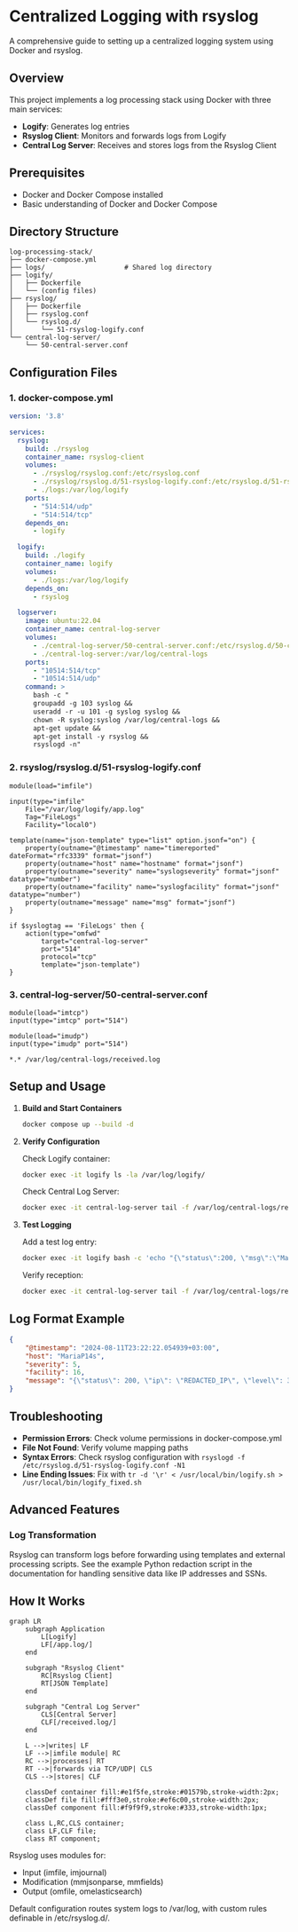 # Centralized Logging with rsyslog

A comprehensive guide to setting up a centralized logging system using Docker and rsyslog.

## Overview

This project implements a log processing stack using Docker with three main services:
- **Logify**: Generates log entries
- **Rsyslog Client**: Monitors and forwards logs from Logify
- **Central Log Server**: Receives and stores logs from the Rsyslog Client

## Prerequisites

- Docker and Docker Compose installed
- Basic understanding of Docker and Docker Compose

## Directory Structure

```
log-processing-stack/
├── docker-compose.yml
├── logs/                    # Shared log directory
├── logify/
│   ├── Dockerfile
│   └── (config files)
├── rsyslog/
│   ├── Dockerfile
│   ├── rsyslog.conf
│   └── rsyslog.d/
│       └── 51-rsyslog-logify.conf
└── central-log-server/
    └── 50-central-server.conf
```

## Configuration Files

### 1. docker-compose.yml

```yaml
version: '3.8'

services:
  rsyslog:
    build: ./rsyslog
    container_name: rsyslog-client
    volumes:
      - ./rsyslog/rsyslog.conf:/etc/rsyslog.conf
      - ./rsyslog/rsyslog.d/51-rsyslog-logify.conf:/etc/rsyslog.d/51-rsyslog-logify.conf
      - ./logs:/var/log/logify
    ports:
      - "514:514/udp"
      - "514:514/tcp"
    depends_on:
      - logify

  logify:
    build: ./logify
    container_name: logify
    volumes:
      - ./logs:/var/log/logify
    depends_on:
      - rsyslog

  logserver:
    image: ubuntu:22.04
    container_name: central-log-server
    volumes:
      - ./central-log-server/50-central-server.conf:/etc/rsyslog.d/50-central-server.conf
      - ./central-log-server:/var/log/central-logs
    ports:
      - "10514:514/tcp"
      - "10514:514/udp"
    command: >
      bash -c "
      groupadd -g 103 syslog &&
      useradd -r -u 101 -g syslog syslog &&
      chown -R syslog:syslog /var/log/central-logs &&
      apt-get update &&
      apt-get install -y rsyslog &&
      rsyslogd -n"
```

### 2. rsyslog/rsyslog.d/51-rsyslog-logify.conf

```
module(load="imfile")

input(type="imfile"
    File="/var/log/logify/app.log"
    Tag="FileLogs"
    Facility="local0")

template(name="json-template" type="list" option.jsonf="on") {
    property(outname="@timestamp" name="timereported" dateFormat="rfc3339" format="jsonf")
    property(outname="host" name="hostname" format="jsonf")
    property(outname="severity" name="syslogseverity" format="jsonf" datatype="number")
    property(outname="facility" name="syslogfacility" format="jsonf" datatype="number")
    property(outname="message" name="msg" format="jsonf")
}

if $syslogtag == 'FileLogs' then {
    action(type="omfwd"
        target="central-log-server"
        port="514"
        protocol="tcp"
        template="json-template")
}
```

### 3. central-log-server/50-central-server.conf

```
module(load="imtcp")
input(type="imtcp" port="514")

module(load="imudp")
input(type="imudp" port="514")

*.* /var/log/central-logs/received.log
```

## Setup and Usage

1. **Build and Start Containers**
   ```bash
   docker compose up --build -d
   ```

2. **Verify Configuration**
   
   Check Logify container:
   ```bash
   docker exec -it logify ls -la /var/log/logify/
   ```

   Check Central Log Server:
   ```bash
   docker exec -it central-log-server tail -f /var/log/central-logs/received.log
   ```

3. **Test Logging**
   
   Add a test log entry:
   ```bash
   docker exec -it logify bash -c 'echo "{\"status\":200, \"msg\":\"Manual log entry test\"}" >> /var/log/logify/app.log'
   ```

   Verify reception:
   ```bash
   docker exec -it central-log-server tail -f /var/log/central-logs/received.log
   ```

## Log Format Example

```json
{
    "@timestamp": "2024-08-11T23:22:22.054939+03:00",
    "host": "MariaP14s",
    "severity": 5,
    "facility": 16,
    "message": "{\"status\": 200, \"ip\": \"REDACTED_IP\", \"level\": 30, \"msg\": \"Task completed successfully\", \"pid\": 24378, \"ssn\": \"REDACTED_SSN\", \"time\": 1723407742}"
}
```

## Troubleshooting

- **Permission Errors**: Check volume permissions in docker-compose.yml
- **File Not Found**: Verify volume mapping paths
- **Syntax Errors**: Check rsyslog configuration with `rsyslogd -f /etc/rsyslog.d/51-rsyslog-logify.conf -N1`
- **Line Ending Issues**: Fix with `tr -d '\r' < /usr/local/bin/logify.sh > /usr/local/bin/logify_fixed.sh`

## Advanced Features

### Log Transformation
Rsyslog can transform logs before forwarding using templates and external processing scripts. See the example Python redaction script in the documentation for handling sensitive data like IP addresses and SSNs.

## How It Works

```mermaid
graph LR
    subgraph Application
        L[Logify]
        LF[/app.log/]
    end
    
    subgraph "Rsyslog Client"
        RC[Rsyslog Client]
        RT[JSON Template]
    end
    
    subgraph "Central Log Server"
        CLS[Central Server]
        CLF[/received.log/]
    end

    L -->|writes| LF
    LF -->|imfile module| RC
    RC -->|processes| RT
    RT -->|forwards via TCP/UDP| CLS
    CLS -->|stores| CLF

    classDef container fill:#e1f5fe,stroke:#01579b,stroke-width:2px;
    classDef file fill:#fff3e0,stroke:#ef6c00,stroke-width:2px;
    classDef component fill:#f9f9f9,stroke:#333,stroke-width:1px;
    
    class L,RC,CLS container;
    class LF,CLF file;
    class RT component;
```

Rsyslog uses modules for:
- Input (imfile, imjournal)
- Modification (mmjsonparse, mmfields)
- Output (omfile, omelasticsearch)

Default configuration routes system logs to /var/log, with custom rules definable in /etc/rsyslog.d/.

